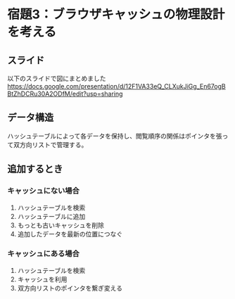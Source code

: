 # 宿題3：ブラウザキャッシュの物理設計を考える
## スライド
以下のスライドで図にまとめました
https://docs.google.com/presentation/d/12F1VA33eQ_CLXukJiGg_En67ogBBtZhDCRu30A2ODfM/edit?usp=sharing

## データ構造
ハッシュテーブルによって各データを保持し、閲覧順序の関係はポインタを張って双方向リストで管理する。

## 追加するとき
### キャッシュにない場合
1. ハッシュテーブルを検索
2. ハッシュテーブルに追加
3. もっとも古いキャッシュを削除
4. 追加したデータを最新の位置につなぐ
### キャッシュにある場合
1. ハッシュテーブルを検索
2. キャッシュを利用
3. 双方向リストのポインタを繋ぎ変える